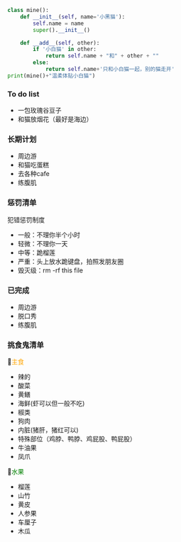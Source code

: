 <!--
**JoeEmp/JoeEmp** is a ✨ _special_ ✨ repository because its `README.md` (this file) appears on your GitHub profile.

Here are some ideas to get you started:

- 🔭 I’m currently working on ...
- 🌱 I’m currently learning ...
- 👯 I’m looking to collaborate on ...
- 🤔 I’m looking for help with ...
- 💬 Ask me about ...
- 📫 How to reach me: ...
- 😄 Pronouns: ...
- ⚡ Fun fact: ...
-->

```python
class mine():
    def __init__(self, name='小黑猫'):
        self.name = name
        super().__init__()

    def __add__(self, other):
        if '小白猫' in other:
            return self.name + "和" + other + ""
        else:
            return self.name+'只和小白猫一起，别的猫走开'
print(mine()+"温柔体贴小白猫")
```

### To do list
- 一包玫瑰谷豆子
- 和猫放烟花（最好是海边）

### 长期计划
- 周边游
- 和猫吃蛋糕
- 去各种cafe
- 练腹肌

### 惩罚清单
犯错惩罚制度
- 一般：不理你半个小时
- 轻微：不理你一天
- 中等：跪榴莲
- 严重：头上放水跪键盘，拍照发朋友圈
- 毁灭级：rm -rf this file

### 已完成
- 周边游
- 脱口秀
- 练腹肌

### 挑食鬼清单
🍳<font color=orange>主食</font>
- 辣的
- 酸菜
- 黄鳝
- 海鲜(虾可以但一般不吃)
- 椒类
- 狗肉
- 内脏(猪肝，猪红可以)
- 特殊部位（鸡脖、鸭脖、鸡屁股、鸭屁股）
- 牛油果
- 凤爪

🥗<font color=green>水果</font>
- 榴莲
- 山竹
- 黄皮
- 人参果
- 车厘子
- 木瓜

